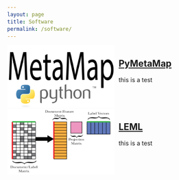```yaml
---
layout: page
title: Software
permalink: /software/
---
```


<div class="coolBorder">
	<div style="float: left;margin-right:10px;">
	<a class="softLink" href="https://github.com/AnthonyMRios/pymetamap"><img src="/images/pymetamap.png" width="250" class="softimg"></a>
	</div>
	<div style="float: left;">
	<h2><a class="softLink" href="https://github.com/AnthonyMRios/pymetamap">PyMetaMap</a></h2>
	this is a test
	</div>
</div>

<div class="coolBorder">
	<div style="float: left;margin-right:10px;">
	<a class="softLink" href="https://github.com/AnthonyMRios/leml"><img src="/images/leml.png" width="250" class="softimg"></a>
	</div>
	<div style="float: left;">
	<h2><a class="softLink" href="https://github.com/AnthonyMRios/leml">LEML</a></h2>
	this is a test
	</div>
</div>
